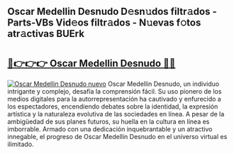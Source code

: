 ## Oscar Medellin Desnudo D𝚎sn𝚞dos filtr𝚊dos - Parts-VBs Vid𝚎os filtr𝚊dos - N𝚞evas f𝚘tos atr𝚊ctivas BUErk

# <h2><a href="http://mb85dqb.tromn.icu/?c=Oscar+Medellin+Desnudo">🔗👉👉👉 Oscar Medellin Desnudo 🔗🔗</a></h2>

[![Oscar Medellin Desnudo nuevo](https://i.imgur.com/pEAQMta.gif)](http://mb85dqb.tromn.icu/?c=Oscar+Medellin+Desnudo)
Oscar Medellin Desnudo, un individuo intrigante y complejo, desafía la comprensión fácil. Su uso pionero de los medios digitales para la autorrepresentación ha cautivado y enfurecido a los espectadores, encendiendo debates sobre la identidad, la expresión artística y la naturaleza evolutiva de las sociedades en línea. A pesar de la ambigüedad de sus planes futuros, su huella en la cultura en línea es imborrable. Armado con una dedicación inquebrantable y un atractivo innegable, el progreso de Oscar Medellin Desnudo en el universo virtual es ilimitado.
